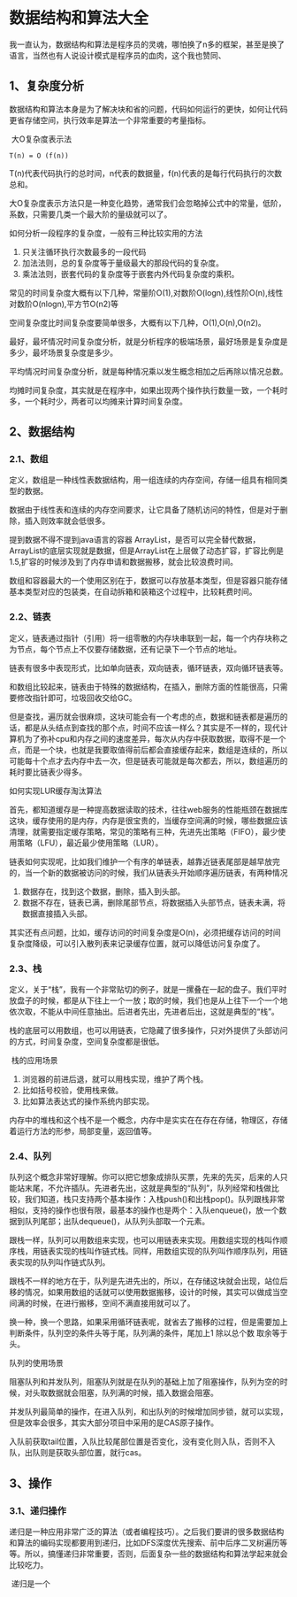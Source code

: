 # 数据结构和算法大全

​	我一直认为，数据结构和算法是程序员的灵魂，哪怕换了n多的框架，甚至是换了语言，当然也有人说设计模式是程序员的血肉，这个我也赞同、

## 1、复杂度分析

​	数据结构和算法本身是为了解决块和省的问题，代码如何运行的更快，如何让代码更省存储空间，执行效率是算法一个非常重要的考量指标。

​    大O复杂度表示法

```
T(n) = O (f(n))
```

T(n)代表代码执行的总时间，n代表的数据量，f(n)代表的是每行代码执行的次数总和。

大O复杂度表示方法只是一种变化趋势，通常我们会忽略掉公式中的常量，低阶，系数，只需要几类一个最大阶的量级就可以了。

如何分析一段程序的复杂度，一般有三种比较实用的方法

1. 只关注循环执行次数最多的一段代码
2. 加法法则，总的复杂度等于量级最大的那段代码的复杂度。
3. 乘法法则，嵌套代码的复杂度等于嵌套内外代码复杂度的乘积。

常见的时间复杂度大概有以下几种，常量阶O(1),对数阶O(logn),线性阶O(n),线性对数阶O(nlogn),平方节O(n2)等

空间复杂度比时间复杂度要简单很多，大概有以下几种，O(1),O(n),O(n2)。

最好，最坏情况时间复杂度分析，就是分析程序的极端场景，最好场景是复杂度是多少，最坏场景复杂度是多少。

平均情况时间复杂度分析，就是每种情况乘以发生概念相加之后再除以情况总数。

均摊时间复杂度，其实就是在程序中，如果出现两个操作执行数量一致，一个耗时多，一个耗时少，两者可以均摊来计算时间复杂度。

## 2、数据结构

### 2.1、数组

​	定义，数组是一种线性表数据结构，用一组连续的内存空间，存储一组具有相同类型的数据。

​    数据由于线性表和连续的内存空间要求，让它具备了随机访问的特性，但是对于删除，插入则效率就会低很多。

   提到数据不得不提到java语言的容器 ArrayList，是否可以完全替代数据，ArrayList的底层实现就是数据，但是ArrayList在上层做了动态扩容，扩容比例是1.5,扩容的时候涉及到了内存申请和数据搬移，就会比较浪费时间。

数组和容器最大的一个使用区别在于，数据可以存放基本类型，但是容器只能存储基本类型对应的包装类，在自动拆箱和装箱这个过程中，比较耗费时间。

### 2.2、链表

​	定义，链表通过指针（引用）将一组零散的内存块串联到一起，每一个内存块称之为节点，每个节点上不仅要存储数据，还有记录下一个节点的地址。

​	链表有很多中表现形式，比如单向链表，双向链表，循环链表，双向循环链表等。

​    和数组比较起来，链表由于特殊的数据结构，在插入，删除方面的性能很高，只需要修改指针即可，垃圾回收交给GC。

​    但是查找，遍历就会很麻烦，这块可能会有一个考虑的点，数据和链表都是遍历的话，都是从头结点到查找的那个点，时间不应该一样么？其实是不一样的，现代计算机为了弥补cpu和内存之间的速度差异，每次从内存中获取数据，取得不是一个点，而是一个块，也就是我要取值得前后都会直接缓存起来，数组是连续的，所以可能每十个点才去内存中去一次，但是链表可能就是每次都去，所以，数组遍历的耗时要比链表少得多。

如何实现LUR缓存淘汰算法

​	首先，都知道缓存是一种提高数据读取的技术，往往web服务的性能瓶颈在数据库这块，缓存使用的是内存，内存是很宝贵的，当缓存空间满的时候，哪些数据应该清理，就需要指定缓存策略，常见的策略有三种，先进先出策略（FIFO），最少使用策略（LFU），最近最少使用策略（LUR）。

​    链表如何实现呢，比如我们维护一个有序的单链表，越靠近链表尾部是越早放完的，当一个新的数据被访问的时候，我们从链表头开始顺序遍历链表，有两种情况

1. 数据存在，找到这个数据，删除，插入到头部。
2. 数据不存在，链表已满，删除尾部节点，将数据插入头部节点，链表未满，将数据直接插入头部。

其实还有点问题，比如，缓存访问的时间复杂度是O(n)，必须把缓存访问的时间复杂度降级，可以引入散列表来记录缓存位置，就可以降低访问复杂度了。

### 2.3、栈

​        定义，关于“栈”，我有一个非常贴切的例子，就是一摞叠在一起的盘子。我们平时放盘子的时候，都是从下往上一个一放；取的时候，我们也是从上往下一个一个地依次取，不能从中间任意抽出。后进者先出，先进者后出，这就是典型的“栈”。

​        栈的底层可以用数组，也可以用链表，它隐藏了很多操作，只对外提供了头部访问的方式，时间复杂度，空间复杂度都是很低。

​    栈的应用场景

1. 浏览器的前进后退，就可以用栈实现，维护了两个栈。
2. 比如括号校验，使用栈来做。
3. 比如算法表达式的操作系统内部实现。

内存中的堆栈和这个栈不是一个概念，内存中是实实在在存在存储，物理区，存储着运行方法的形参，局部变量，返回值等。

### 2.4、队列

​        队列这个概念非常好理解。你可以把它想象成排队买票，先来的先买，后来的人只能站末尾，不允许插队。先进者先出，这就是典型的“队列”，队列经常和栈做比较，我们知道，栈只支持两个基本操作：入栈push()和出栈pop()。队列跟栈非常相似，支持的操作也很有限，最基本的操作也是两个：入队enqueue()，放一个数据到队列尾部；出队dequeue()，从队列头部取一个元素。

​      跟栈一样，队列可以用数组来实现，也可以用链表来实现。用数组实现的栈叫作顺序栈，用链表实现的栈叫作链式栈。同样，用数组实现的队列叫作顺序队列，用链表实现的队列叫作链式队列。

   跟栈不一样的地方在于，队列是先进先出的，所以，在存储这块就会出现，站位后移的情况，如果用数组的话就可以使用数据搬移，设计的时候，其实可以做成当空间满的时候，在进行搬移，空间不满直接用就可以了。

​    换一种，换一个思路，如果采用循环链表呢，就省去了搬移的过程，但是需要加上判断条件，队列空的条件头等于尾，队列满的条件，尾加上1 除以总个数 取余等于头。

队列的使用场景

​	阻塞队列和并发队列，阻塞队列就是在队列的基础上加了阻塞操作，队列为空的时候，对头取数据就会阻塞，队列满的时候，插入数据会阻塞。

   并发队列最简单的操作，在进入队列，和出队列的时候增加同步锁，就可以实现，但是效率会很多，其实大部分项目中采用的是CAS原子操作。

   入队前获取tail位置，入队比较尾部位置是否变化，没有变化则入队，否则不入队，出队则是获取头部位置，就行cas。

## 3、操作

### 3.1、递归操作

​      递归是一种应用非常广泛的算法（或者编程技巧）。之后我们要讲的很多数据结构和算法的编码实现都要用到递归，比如DFS深度优先搜索、前中后序二叉树遍历等等。所以，搞懂递归非常重要，否则，后面复杂一些的数据结构和算法学起来就会比较吃力。

​    递归是一个

​	



​	



  

​    







